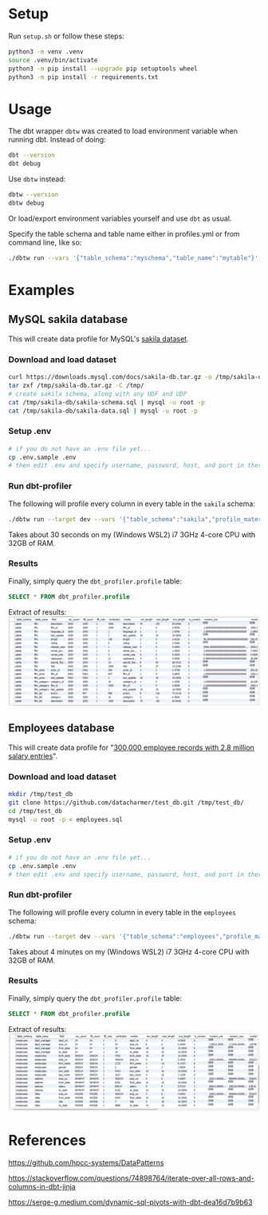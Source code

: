 # Setup

Run `setup.sh` or follow these steps:

```bash
python3 -m venv .venv
source .venv/bin/activate
python3 -m pip install --upgrade pip setuptools wheel
python3 -m pip install -r requirements.txt
```

# Usage

The dbt wrapper `dbtw` was created to load environment variable when running dbt.
Instead of doing:

```bash
dbt --version
dbt debug
```

Use `dbtw` instead:

```bash
dbtw --version
dbtw debug
```

Or load/export environment variables yourself and use `dbt` as usual.

Specify the table schema and table name either in profiles.yml or from command line, like so:

```bash
./dbtw run --vars '{"table_schema":"myschema","table_name":"mytable"}'
```


# Examples

## MySQL sakila database

This will create data profile for MySQL's [sakila dataset](https://dev.mysql.com/doc/sakila/en/).

### Download and load dataset

```bash
curl https://downloads.mysql.com/docs/sakila-db.tar.gz -o /tmp/sakila-db.tar.gz
tar zxf /tmp/sakila-db.tar.gz -C /tmp/
# create sakila schema, along with any UDF and UDP
cat /tmp/sakila-db/sakila-schema.sql | mysql -u root -p
cat /tmp/sakila-db/sakila-data.sql | mysql -u root -p
```

### Setup .env

```bash
# if you do not have an .env file yet...
cp .env.sample .env
# then edit .env and specify username, password, host, and port in there
```

### Run dbt-profiler

The following will profile every column in every table in the `sakila` schema:
```bash
./dbtw run --target dev --vars '{"table_schema":"sakila","profile_materialization":"table"}'
```

Takes about 30 seconds on my (Windows WSL2) i7 3GHz 4-core CPU with 32GB of RAM.


### Results

Finally, simply query the `dbt_profiler.profile` table:

```SQL
SELECT * FROM dbt_profiler.profile
```

Extract of results:
![sakila results](static/dbt_profiled_sakila.png)

## Employees database

This will create data profile for "[300,000 employee records with 2.8 million salary entries](https://github.com/datacharmer/test_db)".

### Download and load dataset

```bash
mkdir /tmp/test_db
git clone https://github.com/datacharmer/test_db.git /tmp/test_db/
cd /tmp/test_db
mysql -u root -p < employees.sql
```

### Setup .env

```bash
# if you do not have an .env file yet...
cp .env.sample .env
# then edit .env and specify username, password, host, and port in there
```

### Run dbt-profiler

The following will profile every column in every table in the `employees` schema:
```bash
./dbtw run --target dev --vars '{"table_schema":"employees","profile_materialization":"table"}'
```

Takes about 4 minutes on my (Windows WSL2) i7 3GHz 4-core CPU with 32GB of RAM.

### Results

Finally, simply query the `dbt_profiler.profile` table:

```SQL
SELECT * FROM dbt_profiler.profile
```

Extract of results:
![employees results](static/dbt_profiled_employees.png)


# References

https://github.com/hpcc-systems/DataPatterns

https://stackoverflow.com/questions/74898764/iterate-over-all-rows-and-columns-in-dbt-jinja

https://serge-g.medium.com/dynamic-sql-pivots-with-dbt-dea16d7b9b63
